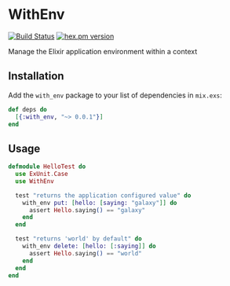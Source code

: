 # WithEnv
[![Build Status](https://github.com/fremantle-industries/with_env/workflows/test/badge.svg?branch=master)](https://github.com/fremantle-industries/with_env/actions?query=workflow%3Atest)
[![hex.pm version](https://img.shields.io/hexpm/v/with_env.svg?style=flat)](https://hex.pm/packages/with_env)

Manage the Elixir application environment within a context

## Installation

Add the `with_env` package to your list of dependencies in `mix.exs`:

```elixir
def deps do
  [{:with_env, "~> 0.0.1"}]
end
```

## Usage

```elixir
defmodule HelloTest do
  use ExUnit.Case
  use WithEnv

  test "returns the application configured value" do
    with_env put: [hello: [saying: "galaxy"]] do
      assert Hello.saying() == "galaxy"
    end
  end

  test "returns 'world' by default" do
    with_env delete: [hello: [:saying]] do
      assert Hello.saying() == "world"
    end
  end
end
```
